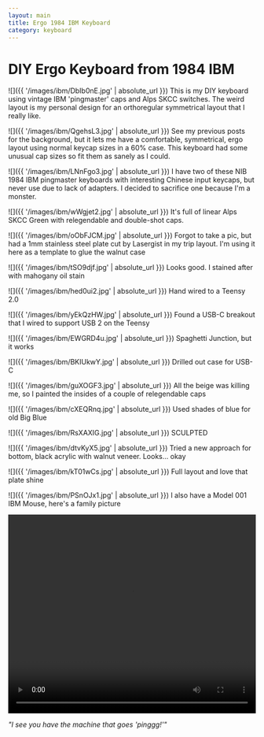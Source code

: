 ```yaml
---
layout: main
title: Ergo 1984 IBM Keyboard
category: keyboard
---
```


# DIY Ergo Keyboard from 1984 IBM 

![]({{ '/images/ibm/DbIb0nE.jpg' | absolute_url }})
This is my DIY keyboard using vintage IBM 'pingmaster' caps and Alps SKCC switches.  The weird layout is my personal design for an orthoregular symmetrical layout that I really like.

![]({{ '/images/ibm/QgehsL3.jpg' | absolute_url }})
See my previous posts for the background, but it lets me have a comfortable, symmetrical, ergo layout using normal keycap sizes in a 60% case.   This keyboard had some unusual cap sizes so fit them as sanely as I could.

![]({{ '/images/ibm/LNnFgo3.jpg' | absolute_url }})
I have two of these NIB 1984 IBM pingmaster keyboards with interesting Chinese input keycaps, but never use due to lack of adapters.  I decided to sacrifice one because I'm a monster.

![]({{ '/images/ibm/wWgjet2.jpg' | absolute_url }})
It's full of linear Alps SKCC Green with relegendable and double-shot caps.

![]({{ '/images/ibm/oObFJCM.jpg' | absolute_url }})
Forgot to take a pic, but had a 1mm stainless steel plate cut by Lasergist in my trip layout.  I'm using it here as a template to glue the walnut case

![]({{ '/images/ibm/tSO9djf.jpg' | absolute_url }})
Looks good.  I stained after with mahogany oil stain

![]({{ '/images/ibm/hed0ui2.jpg' | absolute_url }})
Hand wired to a Teensy 2.0

![]({{ '/images/ibm/yEkQzHW.jpg' | absolute_url }})
Found a USB-C breakout that I wired to support USB 2 on the Teensy

![]({{ '/images/ibm/EWGRD4u.jpg' | absolute_url }})
Spaghetti Junction, but it works

![]({{ '/images/ibm/BKIUkwY.jpg' | absolute_url }})
Drilled out case for USB-C

![]({{ '/images/ibm/guXOGF3.jpg' | absolute_url }})
All the beige was killing me, so I painted the insides of a couple of relegendable caps

![]({{ '/images/ibm/cXEQRnq.jpg' | absolute_url }})
Used shades of blue for old Big Blue

![]({{ '/images/ibm/RsXAXIG.jpg' | absolute_url }})
SCULPTED

![]({{ '/images/ibm/dtvKyX5.jpg' | absolute_url }})
Tried a new approach for bottom, black acrylic with walnut veneer.  Looks... okay

![]({{ '/images/ibm/kT01wCs.jpg' | absolute_url }})
Full layout and love that plate shine

![]({{ '/images/ibm/PSnOJx1.jpg' | absolute_url }})
I also have a Model 001 IBM Mouse, here's a family picture

<video autoplay="" loop="" class="" style="max-width: 100%; min-height: 404px;"><source type="video/mp4" src="{{ '/images/ibm/p0sjbKS.mp4' | absolute_url }}"></video>

_"I see you have the machine that goes 'pinggg!'"_
